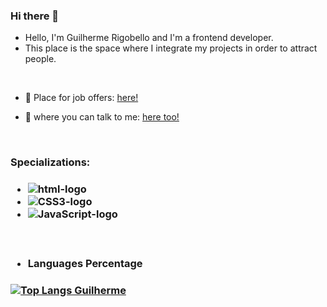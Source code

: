 ### Hi there 👋


- Hello, I'm Guilherme Rigobello and I'm a frontend developer. 
- This place is the space where I integrate my projects in order to attract people.

<br>


- 💼 Place for job offers: <a href="https://www.linkedin.com/in/guilherme-rigobello-565333253/" target="_blank">here!<a>

- 💬 where you can talk to me: <a href="https://www.instagram.com/guilhermerigobello/" target="_blank">here too!<a>

<br>


  
  <h3>Specializations:<h3>

- <img src="https://img.shields.io/badge/HTML5-E34F26?style=for-the-badge&logo=html5&logoColor=white" alt="html-logo">
- <img src="https://img.shields.io/badge/CSS3-1572B6?style=for-the-badge&logo=css3&logoColor=white" alt="CSS3-logo">
- <img src="https://img.shields.io/badge/JavaScript-F7DF1E?style=for-the-badge&logo=javascript&logoColor=black" alt="JavaScript-logo">


<br>

- <h4>Languages Percentage<h4>

[![Top Langs Guilherme](https://github-readme-stats.vercel.app/api/top-langs/?username=Guilherme-Rigobello)](https://github.com/anuraghazra/github-readme-stats)



